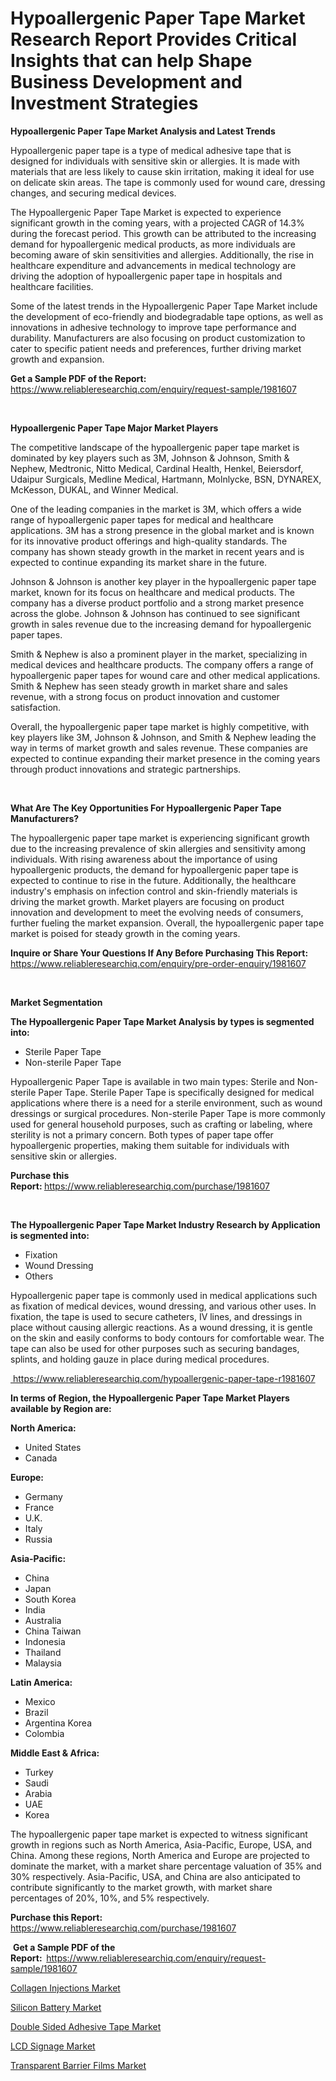 <p><h1>Hypoallergenic Paper Tape Market Research Report Provides Critical Insights that can help Shape Business Development and Investment Strategies</h1></p><p><strong>Hypoallergenic Paper Tape Market Analysis and Latest Trends</strong></p>
<p><p>Hypoallergenic paper tape is a type of medical adhesive tape that is designed for individuals with sensitive skin or allergies. It is made with materials that are less likely to cause skin irritation, making it ideal for use on delicate skin areas. The tape is commonly used for wound care, dressing changes, and securing medical devices.</p><p>The Hypoallergenic Paper Tape Market is expected to experience significant growth in the coming years, with a projected CAGR of 14.3% during the forecast period. This growth can be attributed to the increasing demand for hypoallergenic medical products, as more individuals are becoming aware of skin sensitivities and allergies. Additionally, the rise in healthcare expenditure and advancements in medical technology are driving the adoption of hypoallergenic paper tape in hospitals and healthcare facilities.</p><p>Some of the latest trends in the Hypoallergenic Paper Tape Market include the development of eco-friendly and biodegradable tape options, as well as innovations in adhesive technology to improve tape performance and durability. Manufacturers are also focusing on product customization to cater to specific patient needs and preferences, further driving market growth and expansion.</p></p>
<p><strong>Get a Sample PDF of the Report:&nbsp;</strong> <a href="https://www.reliableresearchiq.com/enquiry/request-sample/1981607">https://www.reliableresearchiq.com/enquiry/request-sample/1981607</a></p>
<p>&nbsp;</p>
<p><strong>Hypoallergenic Paper Tape Major Market Players</strong></p>
<p><p>The competitive landscape of the hypoallergenic paper tape market is dominated by key players such as 3M, Johnson & Johnson, Smith & Nephew, Medtronic, Nitto Medical, Cardinal Health, Henkel, Beiersdorf, Udaipur Surgicals, Medline Medical, Hartmann, Molnlycke, BSN, DYNAREX, McKesson, DUKAL, and Winner Medical.</p><p>One of the leading companies in the market is 3M, which offers a wide range of hypoallergenic paper tapes for medical and healthcare applications. 3M has a strong presence in the global market and is known for its innovative product offerings and high-quality standards. The company has shown steady growth in the market in recent years and is expected to continue expanding its market share in the future.</p><p>Johnson & Johnson is another key player in the hypoallergenic paper tape market, known for its focus on healthcare and medical products. The company has a diverse product portfolio and a strong market presence across the globe. Johnson & Johnson has continued to see significant growth in sales revenue due to the increasing demand for hypoallergenic paper tapes.</p><p>Smith & Nephew is also a prominent player in the market, specializing in medical devices and healthcare products. The company offers a range of hypoallergenic paper tapes for wound care and other medical applications. Smith & Nephew has seen steady growth in market share and sales revenue, with a strong focus on product innovation and customer satisfaction.</p><p>Overall, the hypoallergenic paper tape market is highly competitive, with key players like 3M, Johnson & Johnson, and Smith & Nephew leading the way in terms of market growth and sales revenue. These companies are expected to continue expanding their market presence in the coming years through product innovations and strategic partnerships.</p></p>
<p>&nbsp;</p>
<p><strong>What Are The Key Opportunities For Hypoallergenic Paper Tape Manufacturers?</strong></p>
<p><p>The hypoallergenic paper tape market is experiencing significant growth due to the increasing prevalence of skin allergies and sensitivity among individuals. With rising awareness about the importance of using hypoallergenic products, the demand for hypoallergenic paper tape is expected to continue to rise in the future. Additionally, the healthcare industry's emphasis on infection control and skin-friendly materials is driving the market growth. Market players are focusing on product innovation and development to meet the evolving needs of consumers, further fueling the market expansion. Overall, the hypoallergenic paper tape market is poised for steady growth in the coming years.</p></p>
<p><strong>Inquire or Share Your Questions If Any Before Purchasing This Report:</strong> <a href="https://www.reliableresearchiq.com/enquiry/pre-order-enquiry/1981607">https://www.reliableresearchiq.com/enquiry/pre-order-enquiry/1981607</a></p>
<p>&nbsp;</p>
<p><strong>Market Segmentation</strong></p>
<p><strong>The Hypoallergenic Paper Tape Market Analysis by types is segmented into:</strong></p>
<p><ul><li>Sterile Paper Tape</li><li>Non-sterile Paper Tape</li></ul></p>
<p><p>Hypoallergenic Paper Tape is available in two main types: Sterile and Non-sterile Paper Tape. Sterile Paper Tape is specifically designed for medical applications where there is a need for a sterile environment, such as wound dressings or surgical procedures. Non-sterile Paper Tape is more commonly used for general household purposes, such as crafting or labeling, where sterility is not a primary concern. Both types of paper tape offer hypoallergenic properties, making them suitable for individuals with sensitive skin or allergies.</p></p>
<p><strong>Purchase this Report:&nbsp;</strong><a href="https://www.reliableresearchiq.com/purchase/1981607">https://www.reliableresearchiq.com/purchase/1981607</a></p>
<p>&nbsp;</p>
<p><strong>The Hypoallergenic Paper Tape Market Industry Research by Application is segmented into:</strong></p>
<p><ul><li>Fixation</li><li>Wound Dressing</li><li>Others</li></ul></p>
<p><p>Hypoallergenic paper tape is commonly used in medical applications such as fixation of medical devices, wound dressing, and various other uses. In fixation, the tape is used to secure catheters, IV lines, and dressings in place without causing allergic reactions. As a wound dressing, it is gentle on the skin and easily conforms to body contours for comfortable wear. The tape can also be used for other purposes such as securing bandages, splints, and holding gauze in place during medical procedures.</p></p>
<p><a href="https://www.reliableresearchiq.com/hypoallergenic-paper-tape-r1981607">&nbsp;https://www.reliableresearchiq.com/hypoallergenic-paper-tape-r1981607</a></p>
<p><strong>In terms of Region, the Hypoallergenic Paper Tape Market Players available by Region are:</strong></p>
<p>
    <p> <strong> North America: </strong>
        <ul>
            <li>United States</li>
            <li>Canada</li>
        </ul>
        </p> 
    <p> <strong> Europe: </strong>
        <ul>
            <li>Germany</li>
            <li>France</li>
            <li>U.K.</li>
            <li>Italy</li>
            <li>Russia</li>
        </ul>
        </p> 
    <p> <strong> Asia-Pacific: </strong>
        <ul>
            <li>China</li>
            <li>Japan</li>
            <li>South Korea</li>
            <li>India</li>
            <li>Australia</li>
            <li>China Taiwan</li>
            <li>Indonesia</li>
            <li>Thailand</li>
            <li>Malaysia</li>
        </ul>
        </p> 
    <p> <strong> Latin America: </strong>
        <ul>
            <li>Mexico</li>
            <li>Brazil</li>
            <li>Argentina Korea</li>
            <li>Colombia</li>
        </ul>
        </p> 
    <p> <strong> Middle East & Africa: </strong>
        <ul>
            <li>Turkey</li>
            <li>Saudi</li>
            <li>Arabia</li>
            <li>UAE</li>
            <li>Korea</li>
        </ul>
    </p>
    </p>
<p><p>The hypoallergenic paper tape market is expected to witness significant growth in regions such as North America, Asia-Pacific, Europe, USA, and China. Among these regions, North America and Europe are projected to dominate the market, with a market share percentage valuation of 35% and 30% respectively. Asia-Pacific, USA, and China are also anticipated to contribute significantly to the market growth, with market share percentages of 20%, 10%, and 5% respectively.</p></p>
<p><strong>Purchase this Report: </strong><a href="https://www.reliableresearchiq.com/purchase/1981607">https://www.reliableresearchiq.com/purchase/1981607</a></p>
<p>&nbsp;<strong>Get a Sample PDF of the Report:&nbsp;&nbsp;</strong><a href="https://www.reliableresearchiq.com/enquiry/request-sample/1981607">https://www.reliableresearchiq.com/enquiry/request-sample/1981607</a></p>
<p><strong></strong></p>
<p><p><a href="https://github.com/msLonKoss78/Market-Research-Report-List-1/blob/main/collagen-injections-market.md">Collagen Injections Market</a></p><p><a href="https://medium.com/@karinaokon97/silicon-battery-market-a-global-and-regional-analysis-focus-on-region-country-level-analysis-c76d01e17af6">Silicon Battery Market</a></p><p><a href="https://www.linkedin.com/pulse/double-sided-adhesive-tape-market-outlook-forecast-from-cxjde?trackingId=k5K2G9f6R3uHMcD%2FCnFpiQ%3D%3D">Double Sided Adhesive Tape Market</a></p><p><a href="https://medium.com/@sallyselcenk46/global-lcd-signage-market-size-share-analysis-by-product-type-by-application-by-region-a9c52dfa8672">LCD Signage Market</a></p><p><a href="https://www.linkedin.com/pulse/global-transparent-barrier-films-industry-research-report-0iiqe?trackingId=XadAaKKmSzmu6b77Gub4tw%3D%3D">Transparent Barrier Films Market</a></p></p>